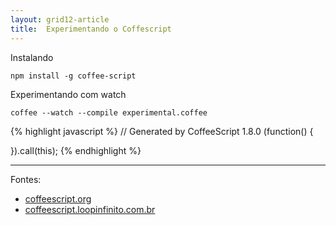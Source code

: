 ```yaml
---
layout: grid12-article
title:  Experimentando o Coffescript
---
```



Instalando



    npm install -g coffee-script


Experimentando com watch

    coffee --watch --compile experimental.coffee

{% highlight javascript %}
// Generated by CoffeeScript 1.8.0
(function() {


}).call(this);
{% endhighlight %}



<hr>
Fontes:

- [coffeescript.org](http://coffeescript.org/ "link-externo")
- [coffeescript.loopinfinito.com.br](http://coffeescript.loopinfinito.com.br/ "link-externo")